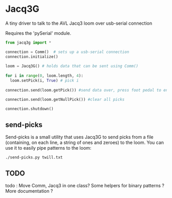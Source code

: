 # Jacq3G
A tiny driver to talk to the AVL Jacq3 loom over usb-serial connection

Requires the 'pySerial' module.

```python
from jacq3g import *

connection = Comm()  # sets up a usb-serial connection
connection.initialize() 
 
loom = Jacq3G() # holds data that can be sent using Comm()
 
for i in range(0, loom.length, 4):
  loom.setPick(i, True) # pick i
 
connection.send(loom.getPick()) #send data over, press foot pedal to engage

connection.send(loom.getNullPick()) #clear all picks

connection.shutdown()
```

## send-picks

Send-picks is a small utility that uses Jacq3G to send picks from a file (containing, on each line, a string of ones and zeroes) to the loom. You can use it to easily pipe patterns to the loom:

```
./send-picks.py twill.txt
```

## TODO
todo : Move Comm, Jacq3 in one class? Some helpers for binary patterns ? More documentation ?
 
